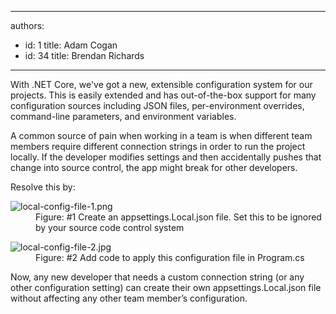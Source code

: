

---
authors:
  - id: 1
    title: Adam Cogan
  - id: 34
    title: Brendan Richards
---




<span class='intro'> <p>With .NET Core, we've got a new, extensible configuration system for our projects. This is easily extended and has out-of-the-box support for many configuration sources including JSON files, per-environment overrides, command-line parameters, and environment variables.</p><p>A common source of pain when working in a team is when different team members require different connection strings in order to run the project locally. If the developer modifies settings and then accidentally pushes that change into source control, the app might break for other developers.</p> </span>

<p>Resolve this by&#58;</p><dl class="image"><dt><img src="/PublishingImages/local-config-file-1.png" alt="local-config-file-1.png" /></dt><dd>Figure&#58; #1 Create an appsettings.Local.json file. Set this to be ignored by your source code control system</dd></dl><dl class="image"><dt><img src="/PublishingImages/local-config-file-2.jpg" alt="local-config-file-2.jpg" /></dt><dd>Figure&#58; #2 ​Add code to apply this configuration file in Program.cs</dd></dl><p>Now, any new developer that needs a custom connection string (or any other configuration setting) can create their own appsettings.Local.json file without affecting any other team member’s configuration.</p>


